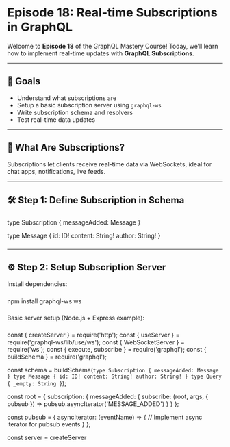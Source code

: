 # Episode 18: Real-time Subscriptions in GraphQL

Welcome to **Episode 18** of the GraphQL Mastery Course! Today, we’ll learn how to implement real-time updates with **GraphQL Subscriptions**.

---

## 🎯 Goals

- Understand what subscriptions are  
- Setup a basic subscription server using `graphql-ws`  
- Write subscription schema and resolvers  
- Test real-time data updates  

---

## 🔹 What Are Subscriptions?

Subscriptions let clients receive real-time data via WebSockets, ideal for chat apps, notifications, live feeds.

---

## 🛠️ Step 1: Define Subscription in Schema

###  
type Subscription {
  messageAdded: Message
}

type Message {
  id: ID!
  content: String!
  author: String!
}
###

---

## ⚙️ Step 2: Setup Subscription Server

Install dependencies:

###  
npm install graphql-ws ws
###

Basic server setup (Node.js + Express example):

###  
const { createServer } = require('http');
const { useServer } = require('graphql-ws/lib/use/ws');
const { WebSocketServer } = require('ws');
const { execute, subscribe } = require('graphql');
const { buildSchema } = require('graphql');

const schema = buildSchema(`
  type Subscription {
    messageAdded: Message
  }
  type Message {
    id: ID!
    content: String!
    author: String!
  }
  type Query {
    _empty: String
  }
`);

const root = {
  subscription: {
    messageAdded: {
      subscribe: (root, args, { pubsub }) => pubsub.asyncIterator('MESSAGE_ADDED')
    }
  }
};

const pubsub = {
  asyncIterator: (eventName) => {
    // Implement async iterator for pubsub events
  }
};

const server = createServer
